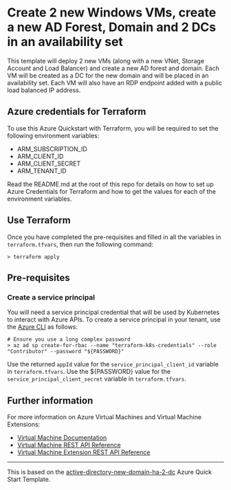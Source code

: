 # Create 2 new Windows VMs, create a new AD Forest, Domain and 2 DCs in an availability set

This template will deploy 2 new VMs (along with a new VNet, Storage Account and Load Balancer) and create a new AD forest and domain. Each VM will be created as a DC for the new domain and will be placed in an availability set. Each VM will also have an RDP endpoint added with a public load balanced IP address.

## Azure credentials for Terraform

To use this Azure Quickstart with Terraform, you will be required to set the following environment variables:
- ARM_SUBSCRIPTION_ID
- ARM_CLIENT_ID
- ARM_CLIENT_SECRET
- ARM_TENANT_ID

Read the README.md at the root of this repo for details on how to set up Azure Credentials for Terraform and how to get the values for each of the environment variables.

## Use Terraform

Once you have completed the pre-requisites and filled in all the variables in `terraform.tfvars`, then run the following command:

```
> terraform apply
```

## Pre-requisites

### Create a service principal

You will need a service principal credential that will be used by Kubernetes to interact with Azure APIs. To create a service principal in your tenant, use the [Azure CLI](https://docs.microsoft.com/en-us/cli/azure/install-azure-cli) as follows:

```
# Ensure you use a long complex password
> az ad sp create-for-rbac --name "terraform-k8s-credentials" --role "Contributor" --password "${PASSWORD}"
```

Use the returned `appId` value for the `service_principal_client_id` variable in `terraform.tfvars`. Use the ${PASSWORD} value for the `service_principal_client_secret` variable in `terraform.tfvars`.

## Further information

For more information on Azure Virtual Machines and Virtual Machine Extensions:

- [Virtual Machine Documentation](https://docs.microsoft.com/en-us/azure/virtual-machines/)
- [Virtual Machine REST API Reference](https://docs.microsoft.com/en-us/rest/api/compute/virtualmachines)
- [Virtual Machine Extension REST API Reference](https://docs.microsoft.com/en-us/rest/api/compute/extensions)

---

This is based on the [active-directory-new-domain-ha-2-dc](https://github.com/Azure/azure-quickstart-templates/tree/master/active-directory-new-domain-ha-2-dc) Azure Quick Start Template.
